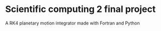 # Scientific computing 2 final project

A RK4 planetary motion integrator made with Fortran and Python
